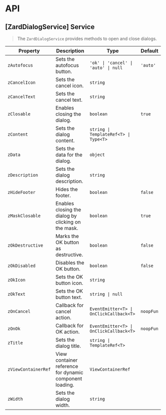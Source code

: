 # API

## [ZardDialogService] <span class="api-type-label service">Service</span>

> The `ZardDialogService` provides methods to open and close dialogs.

| Property            | Description                                             | Type                                    | Default   |
| ------------------- | ------------------------------------------------------- | --------------------------------------- | --------- |
| `zAutofocus`        | Sets the autofocus button.                              | `'ok' \| 'cancel' \| 'auto' \| null`    | `'auto'`  |
| `zCancelIcon`       | Sets the cancel icon.                                   | `string`                                |           |
| `zCancelText`       | Sets the cancel text.                                   | `string`                                |           |
| `zClosable`         | Enables closing the dialog.                             | `boolean`                               | `true`    |
| `zContent`          | Sets the dialog content.                                | `string \| TemplateRef<T> \| Type<T>`   |           |
| `zData`             | Sets the data for the dialog.                           | `object`                                |           |
| `zDescription`      | Sets the dialog description.                            | `string`                                |           |
| `zHideFooter`       | Hides the footer.                                       | `boolean`                               | `false`   |
| `zMaskClosable`     | Enables closing the dialog by clicking on the mask.     | `boolean`                               | `true`    |
| `zOkDestructive`    | Marks the OK button as destructive.                     | `boolean`                               | `false`   |
| `zOkDisabled`       | Disables the OK button.                                 | `boolean`                               | `false`   |
| `zOkIcon`           | Sets the OK button icon.                                | `string`                                |           |
| `zOkText`           | Sets the OK button text.                                | `string \| null`                        |           |
| `zOnCancel`         | Callback for cancel action.                             | `EventEmitter<T> \| OnClickCallback<T>` | `noopFun` |
| `zOnOk`             | Callback for OK action.                                 | `EventEmitter<T> \| OnClickCallback<T>` | `noopFun` |
| `zTitle`            | Sets the dialog title.                                  | `string \| TemplateRef<T>`              |           |
| `zViewContainerRef` | View container reference for dynamic component loading. | `ViewContainerRef`                      |           |
| `zWidth`            | Sets the dialog width.                                  | `string`                                |           |
